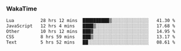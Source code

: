 ### WakaTime

<!--START_SECTION:waka-->

```txt
Lua          28 hrs 12 mins  ██████████▒░░░░░░░░░░░░░░   41.30 %
JavaScript   12 hrs 4 mins   ████▒░░░░░░░░░░░░░░░░░░░░   17.68 %
Other        10 hrs 12 mins  ███▓░░░░░░░░░░░░░░░░░░░░░   14.95 %
CSS          8 hrs 59 mins   ███▒░░░░░░░░░░░░░░░░░░░░░   13.17 %
Text         5 hrs 52 mins   ██░░░░░░░░░░░░░░░░░░░░░░░   08.61 %
```

<!--END_SECTION:waka-->
